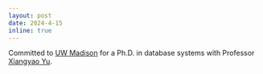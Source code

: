 ```yaml
---
layout: post
date: 2024-4-15
inline: true
---
```


Committed to [UW Madison](https://database.cs.wisc.edu/) for a Ph.D. in database systems with Professor [Xiangyao Yu](https://pages.cs.wisc.edu/~yxy/).

